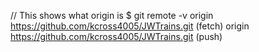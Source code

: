 // This shows what origin is
$ git remote -v
origin  https://github.com/kcross4005/JWTrains.git (fetch)
origin  https://github.com/kcross4005/JWTrains.git (push)